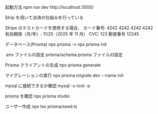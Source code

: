 起動方法
npm run dev
http://localhost:3000/

Strip を用いて決済の仕組みを行っている

Stripe のテストカードを使用する場合、
カード番号: 4242 4242 4242 4242
有効期限（月/年）: 11/25（2025 年 11 月）
CVC: 123
郵便番号 12345

データベース(Prisma)
npx prisma -v
npx prisma init

.env ファイルの設定
prisma/schema.prisma ファイルの設定

Prisma クライアントの生成
npx prisma generate

マイグレーションの実行
npx prisma migrate dev --name init

mysql に接続できるか確認
mysql -u root -p

prisma を確認
npx prisma studio

ユーザー作成
npx tsx prisma/seed.ts
